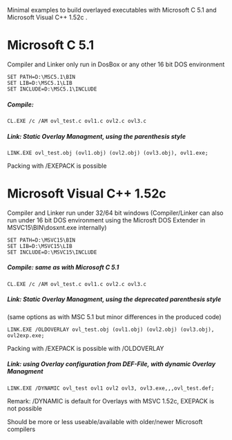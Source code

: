 Minimal examples to build overlayed executables with Microsoft C 5.1 and Microsoft Visual C++ 1.52c .

# Microsoft C 5.1

Compiler and Linker only run in DosBox or any other 16 bit DOS environment

```
SET PATH=D:\MSC5.1\BIN
SET LIB=D:\MSC5.1\LIB
SET INCLUDE=D:\MSC5.1\INCLUDE
```

##### Compile:

`CL.EXE /c /AM ovl_test.c ovl1.c ovl2.c ovl3.c`

##### Link: Static Overlay Managment, using the parenthesis style

`LINK.EXE ovl_test.obj (ovl1.obj) (ovl2.obj) (ovl3.obj), ovl1.exe;`

Packing with /EXEPACK is possible

# Microsoft Visual C++ 1.52c

Compiler and Linker run under 32/64 bit windows
(Compiler/Linker can also run under 16 bit DOS environment using the Microsft DOS Extender in MSVC15\BIN\dosxnt.exe internally)

```
SET PATH=D:\MSVC15\BIN
SET LIB=D:\MSVC15\LIB
SET INCLUDE=D:\MSVC15\INCLUDE
```

#####  Compile: same as with Microsoft C 5.1

`CL.EXE /c /AM ovl_test.c ovl1.c ovl2.c ovl3.c`

#####  Link: Static Overlay Managment, using the deprecated parenthesis style
(same options as with MSC 5.1 but minor differences in the produced code)

`LINK.EXE /OLDOVERLAY ovl_test.obj (ovl1.obj) (ovl2.obj) (ovl3.obj), ovl2exp.exe;`

Packing with /EXEPACK is possible with /OLDOVERLAY

##### Link: using Overlay configuration from DEF-File, with dynamic Overlay Managment

`LINK.EXE /DYNAMIC ovl_test ovl1 ovl2 ovl3, ovl3.exe,,,ovl_test.def;`

Remark: /DYNAMIC is default for Overlays with MSVC 1.52c, EXEPACK is not possible

Should be more or less useable/available with older/newer Microsoft compilers
